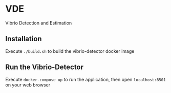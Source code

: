# VDE
Vibrio Detection and Estimation

## Installation
Execute `./build.sh` to build the vibrio-detector docker image 

## Run the Vibrio-Detector
Execute `docker-compose up` to run the application, then open `localhost:8501` on your web browser
